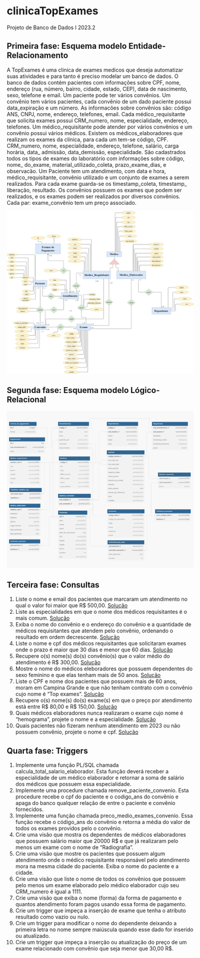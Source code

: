 # clinicaTopExames
Projeto de Banco de Dados I 2023.2

## Primeira fase: Esquema modelo Entidade-Relacionamento
A TopExames é uma clinica de exames medicos que deseja automatizar suas atividades 
e para tanto é preciso modelar um banco de dados. O banco de dados contém pacientes 
com informações sobre CPF, nome, endereço (rua, número, bairro, cidade, estado, 
CEP), data de nascimento, sexo, telefone e email. Um paciente pode ter vários 
convênios. Um convênio tem vários pacientes, cada convênio de um dado paciente 
possui data_expiração e um número. As informacões sobre convênios são: código ANS, 
CNPJ, nome, endereço, telefones, email. Cada médico_requisitante que solicita 
exames possui CRM_numero, nome, especialidade, endereço, telefones. Um médico_requisitante
pode atender por vários convênios e um convênio possui vários médicos. Existem os 
médicos_elaboradores que realizam os exames da clínica, para cada um tem-se código, 
CPF. CRM_numero, nome, especialidade, endereço, telefone, salário, carga horária, 
data_ admissão, data_demissão, especialidade. São cadastrados todos os tipos de 
exames do laboratório com informações sobre código, nome_ do_exame, material_utilizado_coleta,
prazo_exame_dias, e observacão. Um Paciente tem um atendimento, com data e hora, 
médico_requisitante, convênio utilizado e um conjunto de exames a serem realizados. 
Para cada exame guarda-se os timestamp_coleta, timestamp_ liberação, resultado.
Os convênios possuem os exames que podem ser realizados, e os exames podem ser 
realizados por diversos convênios. Cada par: exame_convênio tem um preço associado.

![Diagrama MER](/img/diagramaMER.jpeg)

## Segunda fase: Esquema modelo Lógico-Relacional

![Diagrama LR](/img/diagramaLR.jpg)

## Terceira fase: Consultas

1. Liste o nome e email dos pacientes que marcaram um atendimento no qual o valor 
foi maior que R$ 500,00. [Solução](https://github.com/joaomatheusvillarim/clinicaTopExames/blob/main/sql/questao1.sql)
2. Liste as especialidades em que o nome dos médicos requisitantes é o mais comum. [Solução](https://github.com/joaomatheusvillarim/clinicaTopExames/blob/main/sql/questao2.sql)
3. Exiba o nome do convênio e o endereço do convênio e a quantidade de médicos
requisitantes que atendem pelo convênio, ordenando o resultado em ordem
decrescente. [Solução](https://github.com/joaomatheusvillarim/clinicaTopExames/blob/main/sql/questao3.sql)
4. Liste o nome e cpf dos médicos requisitantes que solicitaram exames onde o 
prazo é maior que 30 dias e menor que 60 dias. [Solução](https://github.com/joaomatheusvillarim/clinicaTopExames/blob/main/sql/questao4.sql)
5. Recupere o(s) nome(s) do(s) convênio(s) que o valor médio do atendimento é R$
300,00. [Solução](https://github.com/joaomatheusvillarim/clinicaTopExames/blob/main/sql/questao5.sql)
6. Mostre o nome do médicos eleboradores que possuem dependentes do sexo
feminino e que elas tenham mais de 50 anos. [Solução](https://github.com/joaomatheusvillarim/clinicaTopExames/blob/main/sql/questao6.sql)
7. Liste o CPF e nome dos pacientes que possuem mais de 60 anos, moram em 
Campina Grande e que não tenham contrato com o convênio cujo nome é “Top
exames”. [Solução](https://github.com/joaomatheusvillarim/clinicaTopExames/blob/main/sql/questao7.sql)
8. Recupere o(s) nome(s) do(s) exame(s) em que o preço por atendimento está entre
R$ 80,00 e R$ 150,00. [Solução](https://github.com/joaomatheusvillarim/clinicaTopExames/blob/main/sql/questao8.sql)
9. Quais médicos elaboradores nunca realizaram o exame cujo nome é “hemograma”,
projete o nome e a especialidade. [Solução](https://github.com/joaomatheusvillarim/clinicaTopExames/blob/main/sql/questao9.sql)
10. Quais pacientes não fizeram nenhum atendimento em 2023 ou não possuem 
convênio, projete o nome e cpf. [Solução](https://github.com/joaomatheusvillarim/clinicaTopExames/blob/main/sql/questao10.sql)

## Quarta fase: Triggers
1. Implemente uma função PL/SQL chamada calcula_total_salario_elaborador.
Esta função deverá receber a especialidade de um médico elaborador e
retornar a soma de salário dos médicos que possuem essa especialidade.
2. Implemente uma procedure chamada remove_paciente_convenio. Esta
procedure recebe o cpf do paciente e o codigo_ans do convênio e apaga do
banco qualquer relação de entre o paciente e convênio fornecidos.
3. Implemente uma função chamada preco_medio_exames_convenio. Essa
função recebe o código_ans do convênio e retorna a média do valor de todos
os exames providos pelo o convênio.
4. Crie uma visão que mostra os dependentes de médicos elaboradores que
possuem salário maior que 20000 R$ e que já realizaram pelo menos um 
exame com o nome de “Radiografia”.
5. Crie uma visão que mostre os pacientes que possuem algum atendimento
onde o médico requisitante responsável pelo atendimento mora na mesma
cidade do paciente. Exiba o nome do paciente e a cidade.
6. Crie uma visão que liste o nome de todos os convênios que possuem pelo
menos um exame elaborado pelo médico elaborador cujo seu CRM_numero
é igual a 1111.
7. Crie uma visão que exiba o nome (forma) da forma de pagamento e quantos
atendimento foram pagos usando essa forma de pagamento.
8. Crie um trigger que impeça a inserção de exame que tenha o atributo
resultado como vazio ou nulo.
9. Crie um trigger para modificar o nome do dependente deixando a primeira
letra no nome sempre maiúscula quando esse dado for inserido ou
atualizado.
10. Crie um trigger que impeça a inserção ou atualização do preço de um exame
relacionado com convênio que seja menor que 30,00 R$.